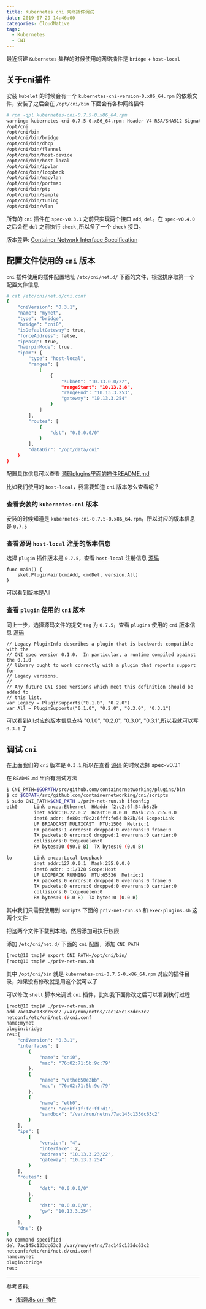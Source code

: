 ```yaml
---
title: Kubernetes cni 网络插件调试
date: 2019-07-29 14:46:00
categories: CloudNative
tags:
  - Kubernetes
  - CNI
---
```


最近搭建 `Kubernetes` 集群的时候使用的网络插件是 `bridge` + `host-local`

## 关于cni插件

安装 `kubelet` 的时候会有一个 `kubernetes-cni-version-0.x86_64.rpm` 的依赖文件，安装了之后会在 `/opt/cni/bin` 下面会有各种网络插件

``` sh
# rpm -qpl kubernetes-cni-0.7.5-0.x86_64.rpm
warning: kubernetes-cni-0.7.5-0.x86_64.rpm: Header V4 RSA/SHA512 Signature, key ID 3e1ba8d5: NOKEY
/opt/cni
/opt/cni/bin
/opt/cni/bin/bridge
/opt/cni/bin/dhcp
/opt/cni/bin/flannel
/opt/cni/bin/host-device
/opt/cni/bin/host-local
/opt/cni/bin/ipvlan
/opt/cni/bin/loopback
/opt/cni/bin/macvlan
/opt/cni/bin/portmap
/opt/cni/bin/ptp
/opt/cni/bin/sample
/opt/cni/bin/tuning
/opt/cni/bin/vlan
```

所有的 `cni` 插件在 `spec-v0.3.1` 之前只实现两个接口 `add`, `del`。在 `spec-v0.4.0` 之后会在 `del` 之前执行 `check` ,所以多了一个 `check` 接口。

版本差异: [Container Network Interface Specification](https://github.com/containernetworking/cni/blob/master/SPEC.md)

## 配置文件使用的 `cni` 版本

`cni` 插件使用的插件配置地址 `/etc/cni/net.d/` 下面的文件，根据排序取第一个配置文件信息

``` sh
# cat /etc/cni/net.d/cni.conf
{
    "cniVersion": "0.3.1",
    "name": "mynet",
    "type": "bridge",
    "bridge": "cni0",
    "isDefaultGateway": true,
    "forceAddress": false,
    "ipMasq": true,
    "hairpinMode": true,
    "ipam": {
        "type": "host-local",
        "ranges": [
            [
                {
                    "subnet": "10.13.0.0/22",
                    "rangeStart": "10.13.3.8",
                    "rangeEnd": "10.13.3.253",
                    "gateway": "10.13.3.254"
                }
            ]
        ],
        "routes": [
            {
                "dst": "0.0.0.0/0"
            }
        ],
        "dataDir": "/opt/data/cni"
    }
}
```

配置具体信息可以查看 [源码plugins里面的插件README.md](https://github.com/containernetworking/plugins/tree/master/plugins)

比如我们使用的 `host-local`，我需要知道 `cni` 版本怎么查看呢？

### 查看安装的 `kubernetes-cni` 版本

安装的时候知道是 `kubernetes-cni-0.7.5-0.x86_64.rpm`，所以对应的版本信息是 `0.7.5`

### 查看源码 `host-local` 注册的版本信息

选择 `plugin` 插件版本是 `0.7.5`，查看 `host-local` 注册信息 [源码](https://github.com/containernetworking/plugins/blob/v0.7.5/plugins/ipam/host-local/main.go)

``` golang
func main() {
	skel.PluginMain(cmdAdd, cmdDel, version.All)
}
```

可以看到版本是All

### 查看 `plugin` 使用的 `cni` 版本

同上一步，选择源码文件的提交 `tag` 为 `0.7.5`，查看 `plugins` 使用的 `cni` 版本信息 [源码](https://github.com/containernetworking/plugins/blob/v0.7.5/vendor/github.com/containernetworking/cni/pkg/version/version.go)

``` golang
// Legacy PluginInfo describes a plugin that is backwards compatible with the
// CNI spec version 0.1.0.  In particular, a runtime compiled against the 0.1.0
// library ought to work correctly with a plugin that reports support for
// Legacy versions.
//
// Any future CNI spec versions which meet this definition should be added to
// this list.
var Legacy = PluginSupports("0.1.0", "0.2.0")
var All = PluginSupports("0.1.0", "0.2.0", "0.3.0", "0.3.1")
```

可以看到All对应的版本信息支持 "0.1.0", "0.2.0", "0.3.0", "0.3.1",所以我就可以写 `0.3.1` 了

## 调试 `cni`

在上面我们的 `cni` 版本是 `0.3.1`,所以在查看 [源码](https://github.com/containernetworking/cni) 的时候选择 spec-v0.3.1

在 `README.md` 里面有测试方法

``` sh
$ CNI_PATH=$GOPATH/src/github.com/containernetworking/plugins/bin
$ cd $GOPATH/src/github.com/containernetworking/cni/scripts
$ sudo CNI_PATH=$CNI_PATH ./priv-net-run.sh ifconfig
eth0      Link encap:Ethernet  HWaddr f2:c2:6f:54:b8:2b  
          inet addr:10.22.0.2  Bcast:0.0.0.0  Mask:255.255.0.0
          inet6 addr: fe80::f0c2:6fff:fe54:b82b/64 Scope:Link
          UP BROADCAST MULTICAST  MTU:1500  Metric:1
          RX packets:1 errors:0 dropped:0 overruns:0 frame:0
          TX packets:0 errors:0 dropped:1 overruns:0 carrier:0
          collisions:0 txqueuelen:0
          RX bytes:90 (90.0 B)  TX bytes:0 (0.0 B)

lo        Link encap:Local Loopback  
          inet addr:127.0.0.1  Mask:255.0.0.0
          inet6 addr: ::1/128 Scope:Host
          UP LOOPBACK RUNNING  MTU:65536  Metric:1
          RX packets:0 errors:0 dropped:0 overruns:0 frame:0
          TX packets:0 errors:0 dropped:0 overruns:0 carrier:0
          collisions:0 txqueuelen:0
          RX bytes:0 (0.0 B)  TX bytes:0 (0.0 B)
```

其中我们只需要使用到 `scripts` 下面的 `priv-net-run.sh` 和 `exec-plugins.sh` 这两个文件

把这两个文件下载到本地，然后添加可执行权限

添加 `/etc/cni/net.d/` 下面的 `cni` 配置，添加 `CNI_PATH`

``` sh
[root@10 tmp]# export CNI_PATH=/opt/cni/bin/
[root@10 tmp]# ./priv-net-run.sh
```

其中 `/opt/cni/bin` 就是 `kubernetes-cni-0.7.5-0.x86_64.rpm` 对应的插件目录，如果没有修改就是用这个就可以了

可以修改 `shell` 脚本来调试 `cni` 插件，比如我下面修改之后可以看到执行过程

``` sh
[root@10 tmp]# ./priv-net-run.sh
add 7ac145c133dc63c2 /var/run/netns/7ac145c133dc63c2
netconf:/etc/cni/net.d/cni.conf
name:mynet
plugin:bridge
res:{
    "cniVersion": "0.3.1",
    "interfaces": [
        {
            "name": "cni0",
            "mac": "76:02:71:5b:9c:79"
        },
        {
            "name": "vetheb50e2bb",
            "mac": "76:02:71:5b:9c:79"
        },
        {
            "name": "eth0",
            "mac": "ce:bf:1f:fc:ff:d1",
            "sandbox": "/var/run/netns/7ac145c133dc63c2"
        }
    ],
    "ips": [
        {
            "version": "4",
            "interface": 2,
            "address": "10.13.3.23/22",
            "gateway": "10.13.3.254"
        }
    ],
    "routes": [
        {
            "dst": "0.0.0.0/0"
        },
        {
            "dst": "0.0.0.0/0",
            "gw": "10.13.3.254"
        }
    ],
    "dns": {}
}
No command specified
del 7ac145c133dc63c2 /var/run/netns/7ac145c133dc63c2
netconf:/etc/cni/net.d/cni.conf
name:mynet
plugin:bridge
res:
```

---

参考资料:
- [浅谈k8s cni 插件](https://segmentfault.com/a/1190000017182169)
